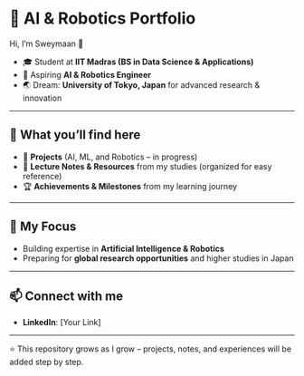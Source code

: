 # 🚀 AI & Robotics Portfolio  

Hi, I’m Sweymaan 👋  
- 🎓 Student at **IIT Madras (BS in Data Science & Applications)**
- 🤖 Aspiring **AI & Robotics Engineer**
- 🌏 Dream: **University of Tokyo, Japan** for advanced research & innovation  

---

## 📂 What you’ll find here  
- 🔧 **Projects** (AI, ML, and Robotics – in progress)  
- 📘 **Lecture Notes & Resources** from my studies (organized for easy reference)  
- 🏆 **Achievements & Milestones** from my learning journey  

---

## 🎯 My Focus  
- Building expertise in **Artificial Intelligence & Robotics**   
- Preparing for **global research opportunities** and higher studies in Japan 

---

## 📫 Connect with me  
- **LinkedIn**: [Your Link] 

---
⭐ This repository grows as I grow – projects, notes, and experiences will be added step by step.  
